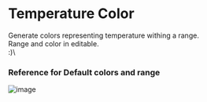 # Temperature Color


Generate colors representing temperature withing a range.\
Range and color in editable.\
:)\
### Reference for Default colors and range
<img src="https://i.pinimg.com/564x/3b/84/d4/3b84d4f6ff48199229411d8ef5ce148c.jpg" alt="image">
